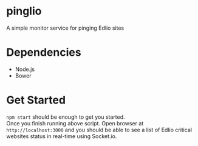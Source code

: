 # pinglio
A simple monitor service for pinging Edlio sites

# Dependencies

* Node.js
* Bower

# Get Started

`npm start` should be enough to get you started.  
Once you finish running above script. Open browser at `http://localhost:3000` and you should be able to see a list of Edlio critical websites status in real-time using Socket.io.
